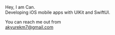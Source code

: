 Hey, I am Can.  
Developing iOS mobile apps with UIKit and SwiftUI.  
  
You can reach me out from  
akyurekm7@gmail.com

